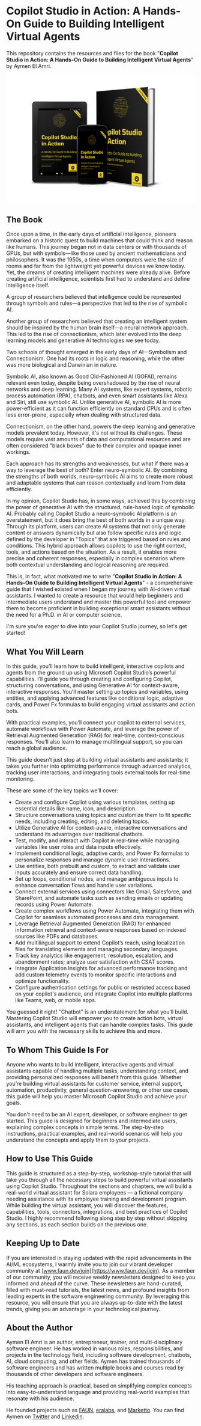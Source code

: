 # Copilot Studio in Action: A Hands-On Guide to Building Intelligent Virtual Agents

This repository contains the resources and files for the book "**Copilot Studio in Action: A Hands-On Guide to Building Intelligent Virtual Agents**" by Aymen El Amri.

![Copilot Studio in Action: A Hands-On Guide to Building Intelligent Virtual Agents](./files/3d.png)

## The Book

Once upon a time, in the early days of artificial intelligence, pioneers embarked on a historic quest to build machines that could think and reason like humans. This journey began not in data centers or with thousands of GPUs, but with symbols—like those used by ancient mathematicians and philosophers. It was the 1950s, a time when computers were the size of rooms and far from the lightweight yet powerful devices we know today. Yet, the dreams of creating intelligent machines were already alive. Before creating artificial intelligence, scientists first had to understand and define intelligence itself.

A group of researchers believed that intelligence could be represented through symbols and rules—a perspective that led to the rise of symbolic AI.

Another group of researchers believed that creating an intelligent system should be inspired by the human brain itself—a neural network approach. This led to the rise of connectionism, which later evolved into the deep learning models and generative AI technologies we see today.

Two schools of thought emerged in the early days of AI—Symbolism and Connectionism. One had its roots in logic and reasoning, while the other was more biological and Darwinian in nature.

Symbolic AI, also known as Good Old-Fashioned AI (GOFAI), remains relevant even today, despite being overshadowed by the rise of neural networks and deep learning. Many AI systems, like expert systems, robotic process automation (RPA), chatbots, and even smart assistants like Alexa and Siri, still use symbolic AI. Unlike generative AI, symbolic AI is more power-efficient as it can function efficiently on standard CPUs and is often less error-prone, especially when dealing with structured data.

Connectionism, on the other hand, powers the deep learning and generative models prevalent today. However, it's not without its challenges. These models require vast amounts of data and computational resources and are often considered "black boxes" due to their complex and opaque inner workings.

Each approach has its strengths and weaknesses, but what if there was a way to leverage the best of both? Enter neuro-symbolic AI. By combining the strengths of both worlds, neuro-symbolic AI aims to create more robust and adaptable systems that can reason contextually and learn from data efficiently.

In my opinion, Copilot Studio has, in some ways, achieved this by combining the power of generative AI with the structured, rule-based logic of symbolic AI. Probably calling Copilot Studio a neuro-symbolic AI platform is an overstatement, but it does bring the best of both worlds in a unique way. Through its platform, users can create AI systems that not only generate content or answers dynamically but also follow specific rules and logic defined by the developer in "Topics" that are triggered based on rules and conditions. This hybrid approach allows copilots to use the right context, tools, and actions based on the situation. As a result, it enables more precise and coherent responses, especially in complex scenarios where both contextual understanding and logical reasoning are required.

This is, in fact, what motivated me to write "**Copilot Studio in Action: A Hands-On Guide to Building Intelligent Virtual Agents**" - a comprehensive guide that I wished existed when I began my journey with AI-driven virtual assistants. I wanted to create a resource that would help beginners and intermediate users understand and master this powerful tool and empower them to become proficient in building exceptional smart assistants without the need for a Ph.D. in AI or computer science.

I'm sure you're eager to dive into your Copilot Studio journey, so let's get started!


## What You Will Learn

In this guide, you’ll learn how to build intelligent, interactive copilots and agents from the ground up using Microsoft Copilot Studio’s powerful capabilities. I’ll guide you through creating and configuring Copilot, structuring conversations, and using Generative AI for context-aware, interactive responses. You’ll master setting up topics and variables, using entities, and applying advanced features like conditional logic, adaptive cards, and Power Fx formulas to build engaging virtual assistants and action bots.

With practical examples, you’ll connect your copilot to external services, automate workflows with Power Automate, and leverage the power of Retrieval Augmented Generation (RAG) for real-time, context-conscious responses. You’ll also learn to manage multilingual support, so you can reach a global audience.

This guide doesn’t just stop at building virtual assistants and assistants; it takes you further into optimizing performance through advanced analytics, tracking user interactions, and integrating tools external tools for real-time monitoring.

These are some of the key topics we’ll cover:

- Create and configure Copilot using various templates, setting up essential details like name, icon, and description.
- Structure conversations using topics and customize them to fit specific needs, including creating, editing, and deleting topics.
- Utilize Generative AI for context-aware, interactive conversations and understand its advantages over traditional chatbots.
- Test, modify, and interact with Copilot in real-time while managing variables like user roles and data inputs effectively.
- Implement conditional logic, adaptive cards, and Power Fx formulas to personalize responses and manage dynamic user interactions.
- Use entities, both prebuilt and custom, to extract and validate user inputs accurately and ensure correct data handling.
- Set up loops, conditional nodes, and manage ambiguous inputs to enhance conversation flows and handle user variations.
- Connect external services using connectors like Gmail, Salesforce, and SharePoint, and automate tasks such as sending emails or updating records using Power Automate.
- Create complex workflows using Power Automate, integrating them with Copilot for seamless automated processes and data management.
- Leverage Retrieval Augmented Generation (RAG) for enhanced information retrieval and context-aware responses based on indexed sources like PDFs and databases.
- Add multilingual support to extend Copilot’s reach, using localization files for translating elements and managing secondary languages.
- Track key analytics like engagement, resolution, escalation, and abandonment rates; analyze user satisfaction with CSAT scores.
- Integrate Application Insights for advanced performance tracking and add custom telemetry events to monitor specific interactions and optimize functionality.
- Configure authentication settings for public or restricted access based on your copilot's audience, and integrate Copilot into multiple platforms like Teams, web, or mobile apps.

You guessed it right! "Chatbot" is an understatement for what you’ll build. Mastering Copilot Studio will empower you to create action bots, virtual assistants, and intelligent agents that can handle complex tasks. This guide will arm you with the necessary skills to achieve this and more.

## To Whom This Guide Is For

Anyone who wants to build intelligent, interactive agents and virtual assistants capable of handling multiple tasks, understanding context, and providing personalized responses will benefit from this guide. Whether you’re building virtual assistants for customer service, internal support, automation, productivity, general question-answering, or other use cases, this guide will help you master Microsoft Copilot Studio and achieve your goals.

You don't need to be an AI expert, developer, or software engineer to get started. This guide is designed for beginners and intermediate users, explaining complex concepts in simple terms. The step-by-step instructions, practical examples, and real-world scenarios will help you understand the concepts and apply them to your projects.

## How to Use This Guide

This guide is structured as a step-by-step, workshop-style tutorial that will take you through all the necessary steps to build powerful virtual assistants using Copilot Studio. Throughout the sections and chapters, we will build a real-world virtual assistant for Solara employees — a fictional company needing assistance with its employee training and development program. While building the virtual assistant, you will discover the features, capabilities, tools, connectors, integrations, and best practices of Copilot Studio. I highly recommend following along step by step without skipping any sections, as each section builds on the previous one.

## Keeping Up to Date

If you are interested in staying updated with the rapid advancements in the AI/ML ecosystems, I warmly invite you to join our vibrant developer community at [www.faun.dev/join](https://www.faun.dev/join). As a member of our community, you will receive weekly newsletters designed to keep you informed and ahead of the curve. These newsletters are hand-curated, filled with must-read tutorials, the latest news, and profound insights from leading experts in the software engineering community. By leveraging this resource, you will ensure that you are always up-to-date with the latest trends, giving you an advantage in your technological journey.


## About the Author

Aymen El Amri is an author, entrepreneur, trainer, and multi-disciplinary software engineer. He has worked in various roles, responsibilities, and projects in the technology field, including software development, chatbots, AI, cloud computing, and other fields. Aymen has trained thousands of software engineers and has written multiple books and courses read by thousands of other developers and software engineers.

His teaching approach is practical, based on simplifying complex concepts into easy-to-understand language and providing real-world examples that resonate with his audience.

He founded projects such as [FAUN](https://faun.dev/), [eralabs](https://eralabs.io/), and [Marketto](https://marketto.dev/). You can find Aymen on [Twitter](https://twitter.com/@eon01) and [Linkedin](https://www.linkedin.com/in/elamriaymen/).
